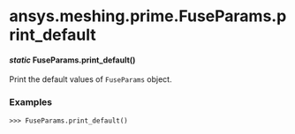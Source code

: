 # ansys.meshing.prime.FuseParams.print_default



#### *static* FuseParams.print_default()

Print the default values of `FuseParams` object.

### Examples

```pycon
>>> FuseParams.print_default()
```

<!-- !! processed by numpydoc !! -->
